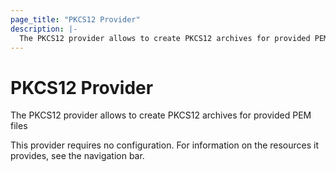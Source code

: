 ```yaml
---
page_title: "PKCS12 Provider"
description: |-
  The PKCS12 provider allows to create PKCS12 archives for provided PEM files
---
```


# PKCS12 Provider

The PKCS12 provider allows to create PKCS12 archives for provided PEM files

This provider requires no configuration. For information on the resources
it provides, see the navigation bar.